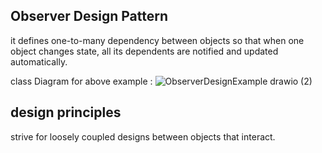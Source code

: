 ## Observer Design Pattern

it defines one-to-many dependency between objects so that when one object changes state, all its dependents are notified and updated automatically.

class Diagram for above example : ![ObserverDesignExample drawio (2)](https://github.com/ArukondaShiva/DesignPatterns_HF/assets/49832102/72d58783-b145-4314-bfbb-369094f802f4)

## design principles
 strive for loosely coupled designs between objects that interact.

